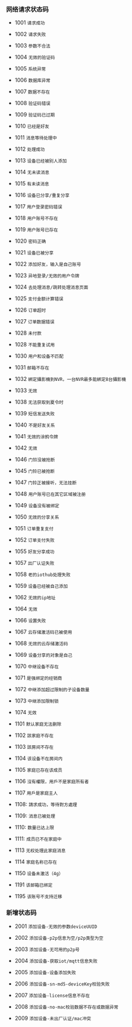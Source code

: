 
### 网络请求状态码

+ 1001
  ```请求成功```

+ 1002
  ```请求失败```

+ 1003
  ```参数不合法```

+ 1004
  ```无效的验证码```

+ 1005
  ```系统异常```

+ 1006
  ```数据库异常```

+ 1007
  ```数据不存在```

+ 1008
  ```验证码错误```

+ 1009
  ```验证码已过期```

+ 1010
  ```已经是好友```

+ 1011
  ```消息等待处理中```
  
+ 1012
  ```处理成功```
  
+ 1013
  ```设备已经被别人添加```
  
+ 1014
  ```无未读消息```
  
+ 1015
  ```有未读消息```

+ 1016
  ```设备已分享/重复分享```

+ 1017
  ```用户登录密码错误```

+ 1018
  ```用户账号不存在```

+ 1019
  ```用户账号已存在```
  
+ 1020
 ```密码正确```

+ 1021
 ```设备已被分享```

+ 1022
  ```添加好友，输入是自己账号```

+ 1023
  ```异地登录/无效的用户令牌```

+ 1024
  ```去处理消息/跳转处理消息页面```

+ 1025
  ```支付金额计算错误```
  
+ 1026
  ```订单超时```
 
+ 1027
  ```订单数据错误```

+ 1028
  ```未付款```
  
 + 1028
  ```不能重复试用```

+ 1030
  ```用户和设备不匹配```

+ 1031
  ```邮箱不存在```

+ 1032
  ```綁定攝影機到NVR，一台NVR最多能綁定8台攝影機```

+ 1033
  ```无效```

+ 1038
  ```无法获取到夏令时```

+ 1039
  ```短信发送失败```

+ 1040
  ```不是好友关系```

+ 1041
  ```无效的涂鸦令牌```

+ 1042
  ```无效```

+ 1046
  ```门铃没被抢断```

+ 1045
  ```门铃已被抢断```

+ 1047
  ```门铃正被接听，无法挂断```

+ 1048
  ```用户账号已在其它区域被注册```

+ 1049
  ```设备没有被绑定```

+ 1050
  ```无效的分享关系```

+ 1051
  ```订单重复支付```

+ 1052
  ```订单支付失败```

+ 1055
  ```好友分享成功```

+ 1057
  ```出厂认证失败```

+ 1058
  ```老的iothub处理失败```

+ 1059
  ```设备已经被自己添加```

+ 1062
  ```无效的ip地址```

+ 1064
  ```无效```

+ 1066
  ```设置失败```

+ 1067
  ```云存储激活码已被使用```

+ 1068
  ```无效的云存储激活码```

+ 1069
  ```设备分享的对象是自己```

+ 1070
  ```中继设备不存在```

+ 1071
  ```是强绑定的经销商```

+ 1072
  ```中继添加超过限制的子设备数量```

+ 1073
  ```中继添加限制锁```

+ 1074
  ```无效```


+ 1101
  ```默认家庭无法删除```
  
+ 1102
  ```該家庭不存在```
        
+ 1103
  ```該房间不存在```

+ 1104
  ```该设备不在房间内```
           
+ 1105
	```家庭已存在该成员```
	
+ 1106
  ```沒有權限，用戶不是家庭所有者```
  
+ 1107
  ```用戶是家庭主人```
            
+ 1108:
  ```請求成功，等待對方處理```
  
+ 1109:
  ```消息已被处理```
   
+ 1110:
  ```数量已达上限```
   
+ 1111:
  ```成员已不在家庭中```

+ 1113
  ```无权处理此家庭消息```
     
+ 1114
  ```家庭名称已存在```

+ 1150
  ```设备未激活（4g）```
  
+ 1191
  ```该邮箱已绑定```
  
+ 1195
  ```该账号不支持迁移```


### 新增状态码

+ 2001
  ```添加设备-无效的参数deviceUUID```

+ 2002
  ```添加设备-p2p信息为空/p2p类型为空```

+ 2003
  ```添加设备-无可用的p2p号```

+ 2004
  ```添加设备-获取iot/mqtt信息失败```

+ 2005
  ```添加设备-设备添加失败```

+ 2006
  ```添加设备-sn-md5-deviceKey校验失败```

+ 2007
  ```添加设备-license信息不存在```

+ 2008
  ```添加设备-no-mac校验数据不存在或数据异常```

+ 2009
  ```添加设备-未出厂认证/mac冲突```
